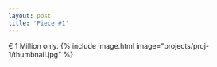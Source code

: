 ```yaml
---
layout: post
title: 'Piece #1'
---
```


€ 1 Million only.
{% include image.html image="projects/proj-1/thumbnail.jpg" %}

<!-- {% include image.html url="http://www.gratisography.com" image="projects/proj-1/dog.jpg" %}  -->
<!-- {% include image.html url="http://www.gratisography.com" image="projects/proj-1/wall.jpg" %} -->
